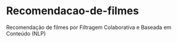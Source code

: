 # Recomendacao-de-filmes
Recomendação de filmes por Filtragem Colaborativa e Baseada em Conteúdo (NLP)
